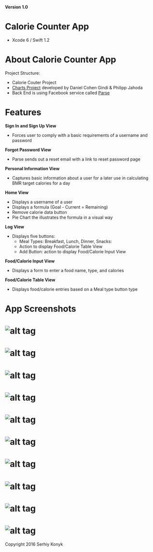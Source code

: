 **Version 1.0**

Calorie Counter App
=======

* Xcode 6 / Swift 1.2

About Calorie Counter App
=======
Project Structure:
* Calorie Couter Project
* [Charts Project](https://github.com/danielgindi/ios-charts) developed by Daniel Cohen Gindi & Philipp Jahoda
* Back End is using Facebook service called [Parse](https://www.parse.com/)

Features
=======

**Sign In and Sign Up View**
* Forces user to comply with a basic requirements of a username and password

**Forgot Password View**
* Parse sends out a reset email with a link to reset password page

**Personal Information View**
* Captures basic information about a user for a later use in calculating BMR target calories for a day

**Home View**
* Displays a username of a user
* Displays a formula (Goal - Current = Remaining)
* Remove calorie data button
* Pie Chart the illustrates the formula in a visual way

**Log View**
* Displays five buttons:
    * Meal Types: Breakfast, Lunch, Dinner, Snacks:
    * Action to display Food/Calorie Table View 
    * Add Button: action to display Food/Calorie Input View

**Food/Calorie Input View**
* Displays a form to enter a food name, type, and calories

**Food/Calorie Table View** 
* Displays food/calorie entries based on a Meal type button 
type	

App Screenshots
=======


![alt tag](https://github.com/konyks/CalorieCounterApp/blob/master/Screenshots/1.png=250x)
=======

![alt tag](https://github.com/konyks/CalorieCounterApp/blob/master/Screenshots/2.png=250x)
=======

![alt tag](https://github.com/konyks/CalorieCounterApp/blob/master/Screenshots/3.png=250x)
=======

![alt tag](https://github.com/konyks/CalorieCounterApp/blob/master/Screenshots/4.png=250x)
=======

![alt tag](https://github.com/konyks/CalorieCounterApp/blob/master/Screenshots/5.png=250x)
=======

![alt tag](https://github.com/konyks/CalorieCounterApp/blob/master/Screenshots/6.png)
=======

![alt tag](https://github.com/konyks/CalorieCounterApp/blob/master/Screenshots/7.png)
=======

![alt tag](https://github.com/konyks/CalorieCounterApp/blob/master/Screenshots/8.png)
=======

![alt tag](https://github.com/konyks/CalorieCounterApp/blob/master/Screenshots/9.png)
=======

![alt tag](https://github.com/konyks/CalorieCounterApp/blob/master/Screenshots/10.png)
=======

Copyright 2016 Serhiy Konyk
